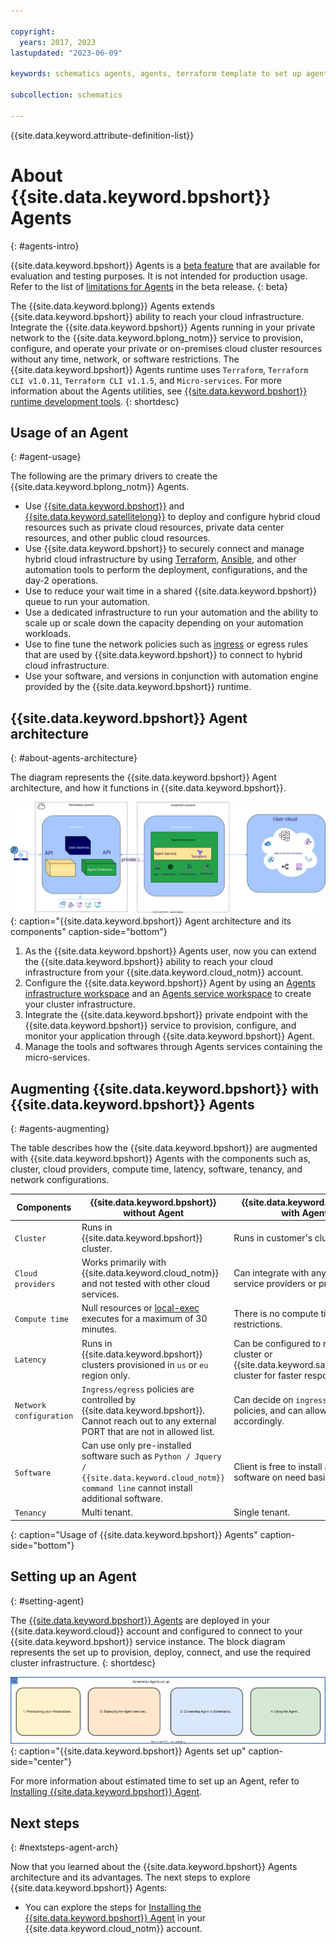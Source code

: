 ```yaml
---

copyright:
  years: 2017, 2023
lastupdated: "2023-06-09"

keywords: schematics agents, agents, terraform template to set up agents

subcollection: schematics

---
```


{{site.data.keyword.attribute-definition-list}}

# About {{site.data.keyword.bpshort}} Agents
{: #agents-intro}

{{site.data.keyword.bpshort}} Agents is a [beta feature](/docs/schematics?topic=schematics-agent-beta-limitations) that are available for evaluation and testing purposes. It is not intended for production usage. Refer to the list of [limitations for Agents](/docs/schematics?topic=schematics-agent-beta-limitations#sc-agent-beta-limitation) in the beta release.
{: beta}

The {{site.data.keyword.bplong}} Agents extends {{site.data.keyword.bpshort}} ability to reach your cloud infrastructure. Integrate the {{site.data.keyword.bpshort}} Agents running in your private network to the {{site.data.keyword.bplong_notm}} service to provision, configure, and operate your private or on-premises cloud cluster resources without any time, network, or software restrictions. The {{site.data.keyword.bpshort}} Agents runtime uses `Terraform`, `Terraform CLI v1.0.11`, `Terraform CLI v1.1.5`, and `Micro-services`. For more information about the Agents utilities, see [{{site.data.keyword.bpshort}} runtime development tools](/docs/schematics?topic=schematics-sch-utilities).
{: shortdesc}

## Usage of an Agent
{: #agent-usage}

The following are the primary drivers to create the {{site.data.keyword.bplong_notm}} Agents.

- Use [{{site.data.keyword.bpshort}}](/docs/schematics?topic=schematics-learn-about-schematics) and [{{site.data.keyword.satellitelong}}](/docs/satellite?topic=satellite-getting-started) to deploy and configure hybrid cloud resources such as private cloud resources, private data center resources, and other public cloud resources.
- Use {{site.data.keyword.bpshort}} to securely connect and manage hybrid cloud infrastructure by using [Terraform](/docs/ibm-cloud-provider-for-terraform?topic=ibm-cloud-provider-for-terraform-about), [Ansible](/docs/schematics?topic=schematics-getting-started-ansible), and other automation tools to perform the deployment, configurations, and the day-2 operations.
- Use to reduce your wait time in a shared {{site.data.keyword.bpshort}} queue to run your automation.
- Use a dedicated infrastructure to run your automation and the ability to scale up or scale down the capacity depending on your automation workloads.
- Use to fine tune the network policies such as [ingress](/docs/containers?topic=containers-vpc-kube-policies) or egress rules that are used by {{site.data.keyword.bpshort}} to connect to hybrid cloud infrastructure.
- Use your software, and versions in conjunction with automation engine provided by the {{site.data.keyword.bpshort}} runtime.

## {{site.data.keyword.bpshort}} Agent architecture
{: #about-agents-architecture}

The diagram represents the {{site.data.keyword.bpshort}} Agent architecture, and how it functions in {{site.data.keyword.bpshort}}.

![{{site.data.keyword.bpshort}} Agent Architecture](images/new/sc_agentb0_architecture.svg){: caption="{{site.data.keyword.bpshort}} Agent architecture and its components" caption-side="bottom"}

1. As the {{site.data.keyword.bpshort}} Agents user, now you can extend the {{site.data.keyword.bpshort}} ability to reach your cloud infrastructure from your {{site.data.keyword.cloud_notm}} account. 
2. Configure the {{site.data.keyword.bpshort}} Agent by using an [Agents infrastructure workspace](/docs/schematics?topic=schematics-sch-terms#agentsa3) and an [Agents service workspace](/docs/schematics?topic=schematics-sch-terms#agentsa2) to create your cluster infrastructure.
3. Integrate the {{site.data.keyword.bpshort}} private endpoint with the {{site.data.keyword.bpshort}} service to provision, configure, and monitor your application through {{site.data.keyword.bpshort}} Agent.
4. Manage the tools and softwares through Agents services containing the micro-services.

## Augmenting {{site.data.keyword.bpshort}} with {{site.data.keyword.bpshort}} Agents
{: #agents-augmenting}

The table describes how the {{site.data.keyword.bpshort}} are augmented with {{site.data.keyword.bpshort}} Agents with the components such as, cluster, cloud providers, compute time, latency, software, tenancy, and network configurations.

| Components | {{site.data.keyword.bpshort}} without Agent | {{site.data.keyword.bpshort}} with Agent|
| -- | -- | -- |
| `Cluster` | Runs in {{site.data.keyword.bpshort}} cluster. | Runs in customer's cluster. |
| `Cloud providers` | Works primarily with {{site.data.keyword.cloud_notm}} and not tested with other cloud services. | Can integrate with any cloud service providers or private cloud. |
| `Compute time` | Null resources or [local-exec](/docs/schematics?topic=schematics-schematics-limitations#local-remote-exec) executes for a maximum of 30 minutes. | There is no compute time restrictions. |
| `Latency` | Runs in {{site.data.keyword.bpshort}} clusters provisioned in `us` or `eu` region only. | Can be configured to run on edge cluster or {{site.data.keyword.satelliteshort}} cluster for faster response time. |
| `Network configuration` | `Ingress/egress` policies are controlled by {{site.data.keyword.bpshort}}. Cannot reach out to any external PORT that are not in allowed list.| Can decide on `ingress/egress` policies, and can allow PORTS accordingly.|
| `Software` | Can use only pre-installed software such as `Python / Jquery / {{site.data.keyword.cloud_notm}} command line` cannot install additional software. | Client is free to install additional software on need basis. |
| `Tenancy` | Multi tenant. | Single tenant. |
{: caption="Usage of {{site.data.keyword.bpshort}} Agents" caption-side="bottom"}

## Setting up an Agent
{: #setting-agent}

The [{{site.data.keyword.bpshort}} Agents](/docs/schematics?topic=schematics-agents-intro) are deployed in your {{site.data.keyword.cloud}} account and configured to connect to your {{site.data.keyword.bpshort}} service instance. The block diagram represents the set up to provision, deploy, connect, and use the required cluster infrastructure.
{: shortdesc}

![{{site.data.keyword.bpshort}} Agents set up](/images/agents-setup-latest.svg){: caption="{{site.data.keyword.bpshort}} Agents set up" caption-side="center"}

For more information about estimated time to set up an Agent, refer to [Installing {{site.data.keyword.bpshort}} Agent](/docs/schematics?topic=schematics-agents-setup).

## Next steps
{: #nextsteps-agent-arch}

Now that you learned about the {{site.data.keyword.bpshort}} Agents architecture and its advantages. The next steps to explore {{site.data.keyword.bpshort}} Agents:
- You can explore the steps for [Installing the {{site.data.keyword.bpshort}} Agent](/docs/schematics?topic=schematics-agents-setup) in your {{site.data.keyword.cloud_notm}} account.
